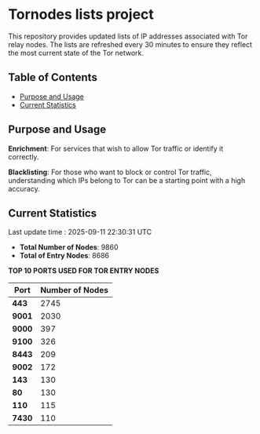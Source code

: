 # Tornodes lists project

This repository provides updated lists of IP addresses associated with Tor relay nodes. The lists are refreshed every 30 minutes to ensure they reflect the most current state of the Tor network.

## Table of Contents

- [Purpose and Usage](#purpose-and-usage)
- [Current Statistics](#current-statistics)


## Purpose and Usage

**Enrichment**: For services that wish to allow Tor traffic or identify it correctly.

**Blacklisting**: For those who want to block or control Tor traffic, understanding which IPs belong to Tor can be a starting point with a high accuracy.

## Current Statistics

Last update time : 2025-09-11 22:30:31 UTC

- **Total Number of Nodes**: 9860
- **Total of Entry Nodes**: 8686

**TOP 10 PORTS USED FOR TOR ENTRY NODES**

| **Port** | **Number of Nodes** |
|------|-----------------|
| **443**   | 2745  |
| **9001**   | 2030  |
| **9000**   | 397  |
| **9100**   | 326  |
| **8443**   | 209  |
| **9002**   | 172  |
| **143**   | 130  |
| **80**   | 130  |
| **110**   | 115  |
| **7430**   | 110  |

